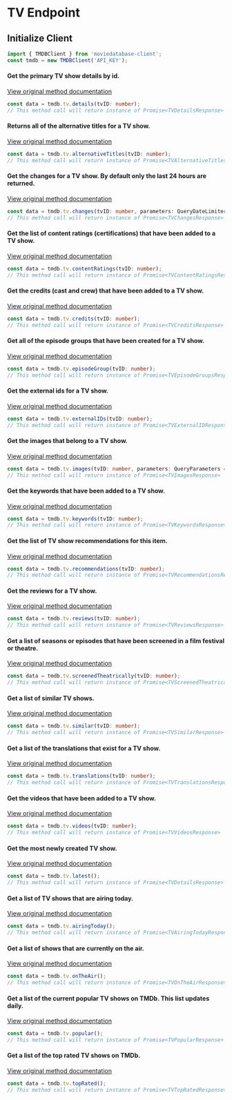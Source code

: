# TV Endpoint
## Initialize Client
```ts
import { TMDBClient } from 'moviedatabase-client';
const tmdb = new TMDBClient('API_KEY');
```


#### Get the primary TV show details by id.
[View original method documentation](https://developers.themoviedb.org/3/tv/get-tv-details)
```ts
const data = tmdb.tv.details(tvID: number);
// This method call will return instance of Promise<TVDetailsResponse>
```
#### Returns all of the alternative titles for a TV show.
[View original method documentation](https://developers.themoviedb.org/3/tv/get-tv-alternative-titles)
```ts
const data = tmdb.tv.alternativeTitles(tvID: number);
// This method call will return instance of Promise<TVAlternativeTitlesResponse>
```
#### Get the changes for a TV show. By default only the last 24 hours are returned.
[View original method documentation](https://developers.themoviedb.org/3/tv/get-tv-changes)
```ts
const data = tmdb.tv.changes(tvID: number, parameters: QueryDateLimiter = {});
// This method call will return instance of Promise<TVChangesResponse>
```
#### Get the list of content ratings (certifications) that have been added to a TV show.
[View original method documentation](https://developers.themoviedb.org/3/tv/get-tv-content-ratings)
```ts
const data = tmdb.tv.contentRatings(tvID: number);
// This method call will return instance of Promise<TVContentRatingsResponse>
```
#### Get the credits (cast and crew) that have been added to a TV show.
[View original method documentation](https://developers.themoviedb.org/3/tv/get-tv-credits)
```ts
const data = tmdb.tv.credits(tvID: number);
// This method call will return instance of Promise<TVCreditsResponse>
```
#### Get all of the episode groups that have been created for a TV show.
[View original method documentation](https://developers.themoviedb.org/3/tv/get-tv-episode-groups)
```ts
const data = tmdb.tv.episodeGroup(tvID: number);
// This method call will return instance of Promise<TVEpisodeGroupsResponse>
```
#### Get the external ids for a TV show.
[View original method documentation](https://developers.themoviedb.org/3/tv/get-tv-external-ids)
```ts
const data = tmdb.tv.externalIDs(tvID: number);
// This method call will return instance of Promise<TVExternalIDResponse>
```
#### Get the images that belong to a TV show.
[View original method documentation](https://developers.themoviedb.org/3/tv/get-tv-images)
```ts
const data = tmdb.tv.images(tvID: number, parameters: QueryParameters = {});
// This method call will return instance of Promise<TVImagesResponse>
```
#### Get the keywords that have been added to a TV show.
[View original method documentation](https://developers.themoviedb.org/3/tv/get-tv-keywords)
```ts
const data = tmdb.tv.keywords(tvID: number);
// This method call will return instance of Promise<TVKeywordsResponse>
```
#### Get the list of TV show recommendations for this item.
[View original method documentation](https://developers.themoviedb.org/3/tv/get-tv-recommendations)
```ts
const data = tmdb.tv.recommendations(tvID: number);
// This method call will return instance of Promise<TVRecommendationsResponse>
```
#### Get the reviews for a TV show.
[View original method documentation](https://developers.themoviedb.org/3/tv/get-tv-reviews)
```ts
const data = tmdb.tv.reviews(tvID: number);
// This method call will return instance of Promise<TVReviewsResponse>
```
#### Get a list of seasons or episodes that have been screened in a film festival or theatre.
[View original method documentation](https://developers.themoviedb.org/3/tv/get-screened-theatrically)
```ts
const data = tmdb.tv.screenedTheatrically(tvID: number);
// This method call will return instance of Promise<TVScreenedTheatricallyResponse>
```
#### Get a list of similar TV shows.
[View original method documentation](https://developers.themoviedb.org/3/tv/get-similar-tv-shows)
```ts
const data = tmdb.tv.similar(tvID: number);
// This method call will return instance of Promise<TVSimilarResponse>
```
#### Get a list of the translations that exist for a TV show.
[View original method documentation](https://developers.themoviedb.org/3/tv/get-similar-tv-shows)
```ts
const data = tmdb.tv.translations(tvID: number);
// This method call will return instance of Promise<TVTranslationsResponse>
```
#### Get the videos that have been added to a TV show.
[View original method documentation](https://developers.themoviedb.org/3/tv/get-tv-videos)
```ts
const data = tmdb.tv.videos(tvID: number);
// This method call will return instance of Promise<TVVideosResponse>
```
#### Get the most newly created TV show.
[View original method documentation](https://developers.themoviedb.org/3/tv/get-latest-tv)
```ts
const data = tmdb.tv.latest();
// This method call will return instance of Promise<TVDetailsResponse>
```
#### Get a list of TV shows that are airing today.
[View original method documentation](https://developers.themoviedb.org/3/tv/get-tv-airing-today)
```ts
const data = tmdb.tv.airingToday();
// This method call will return instance of Promise<TVAiringTodayResponse>
```
#### Get a list of shows that are currently on the air.
[View original method documentation](https://developers.themoviedb.org/3/tv/get-tv-airing-today)
```ts
const data = tmdb.tv.onTheAir();
// This method call will return instance of Promise<TVOnTheAirResponse>
```
#### Get a list of the current popular TV shows on TMDb. This list updates daily.
[View original method documentation](https://developers.themoviedb.org/3/tv/get-popular-tv-shows)
```ts
const data = tmdb.tv.popular();
// This method call will return instance of Promise<TVPopularResponse>
```
#### Get a list of the top rated TV shows on TMDb.
[View original method documentation](https://developers.themoviedb.org/3/tv/get-top-rated-tv)
```ts
const data = tmdb.tv.topRated();
// This method call will return instance of Promise<TVTopRatedResponse>
```
